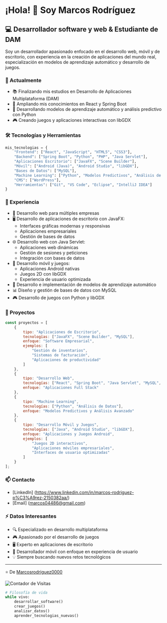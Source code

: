 <!--
**Marcosrodriguez0000/Marcosrodriguez0000** is a ✨ _special_ ✨ repository because its `README.md` (this file) appears on your GitHub profile.
-->

# ¡Hola! 👋 Soy Marcos Rodríguez

## 💻 Desarrollador software y web & Estudiante de DAM

Soy un desarrollador apasionado enfocado en el desarrollo web, móvil y de escritorio, con experiencia en la creación de aplicaciones del mundo real, especialización en modelos de aprendizaje automático y desarrollo de juegos.

### 🔭 Actualmente
- 📚 Finalizando mis estudios en Desarrollo de Aplicaciones Multiplataforma (DAM)
- 🌱 Ampliando mis conocimientos en React y Spring Boot
- 🤖 Desarrollando modelos de aprendizaje automático y análisis predictivo con Python
- 🎮 Creando juegos y aplicaciones interactivas con libGDX

### 🛠️ Tecnologías y Herramientas
```python
mis_tecnologias = {
    "Frontend": ["React", "JavaScript", "HTML5", "CSS3"],
    "Backend": ["Spring Boot", "Python", "PHP", "Java Servlet"],
    "Aplicaciones Escritorio": ["JavaFX", "Scene Builder"],
    "Móvil": ["Android (Java)", "Android Studio", "libGDX"],
    "Bases de Datos": ["MySQL"],
    "Machine Learning": ["Python", "Modelos Predictivos", "Análisis de Datos"],
    "CMS": ["WordPress"],
    "Herramientas": ["Git", "VS Code", "Eclipse", "IntelliJ IDEA"]
}
```

### 🚀 Experiencia
- 💼 Desarrollo web para múltiples empresas
- 🖥️ Desarrollo de aplicaciones de escritorio con JavaFX:
  - Interfaces gráficas modernas y responsivas
  - Aplicaciones empresariales
  - Gestión de bases de datos
- 🌐 Desarrollo web con Java Servlet:
  - Aplicaciones web dinámicas
  - Gestión de sesiones y peticiones
  - Integración con bases de datos
- 📱 Desarrollo móvil y juegos:
  - Aplicaciones Android nativas
  - Juegos 2D con libGDX
  - Experiencia de usuario optimizada
- 🤖 Desarrollo e implementación de modelos de aprendizaje automático
- 📊 Diseño y gestión de bases de datos con MySQL
- 🎮 Desarrollo de juegos con Python y libGDX

### 🌟 Proyectos
```javascript
const proyectos = [
    {
        tipo: "Aplicaciones de Escritorio",
        tecnologías: ["JavaFX", "Scene Builder", "MySQL"],
        enfoque: "Software Empresarial",
        ejemplos: [
            "Gestión de inventarios",
            "Sistemas de facturación",
            "Aplicaciones de productividad"
        ]
    },
    {
        tipo: "Desarrollo Web",
        tecnologías: ["React", "Spring Boot", "Java Servlet", "MySQL", "HTML5", "CSS3", "JavaScript"],
        enfoque: "Aplicaciones Full Stack"
    },
    {
        tipo: "Machine Learning",
        tecnologías: ["Python", "Análisis de Datos"],
        enfoque: "Modelos Predictivos y Análisis Avanzado"
    },
    {
        tipo: "Desarrollo Móvil y Juegos",
        tecnologías: ["Java", "Android Studio", "libGDX"],
        enfoque: "Aplicaciones y Juegos Android",
        ejemplos: [
            "Juegos 2D interactivos",
            "Aplicaciones móviles empresariales",
            "Interfaces de usuario optimizadas"
        ]
    }
];
```

### 📫 Contacto
- [LinkedIn] (https://www.linkedin.com/in/marcos-rodriguez-p%C3%A9rez-2150382aa/)
- [Email] (marcos04486@gmail.com)

### ⚡ Datos Interesantes
- 🔍 Especializado en desarrollo multiplataforma
- 🎮 Apasionado por el desarrollo de juegos
- 🖥️ Experto en aplicaciones de escritorio
- 📱 Desarrollador móvil con enfoque en experiencia de usuario
- 💡 Siempre buscando nuevos retos tecnológicos

---
⭐️ De [Marcosrodriguez0000](https://github.com/Marcosrodriguez0000)

![Contador de Visitas](https://visitor-badge.laobi.icu/badge?page_id=Marcosrodriguez0000.Marcosrodriguez0000)

```python
# Filosofía de vida
while vivo:
    desarrollar_software()
    crear_juegos()
    analizar_datos()
    aprender_tecnologias_nuevas()
```
